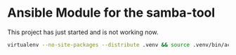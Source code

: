 # Ansible Module for the samba-tool

This project has just started and is not working now.

```bash
virtualenv --no-site-packages --distribute .venv && source .venv/bin/activate && pip install -r requirements.txt
```
